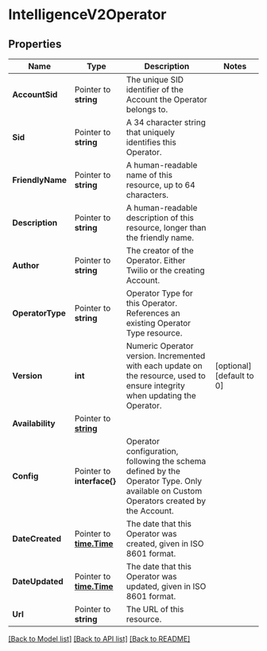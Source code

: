 # IntelligenceV2Operator

## Properties

Name | Type | Description | Notes
------------ | ------------- | ------------- | -------------
**AccountSid** | Pointer to **string** | The unique SID identifier of the Account the Operator belongs to. |
**Sid** | Pointer to **string** | A 34 character string that uniquely identifies this Operator. |
**FriendlyName** | Pointer to **string** | A human-readable name of this resource, up to 64 characters. |
**Description** | Pointer to **string** | A human-readable description of this resource, longer than the friendly name. |
**Author** | Pointer to **string** | The creator of the Operator. Either Twilio or the creating Account. |
**OperatorType** | Pointer to **string** | Operator Type for this Operator. References an existing Operator Type resource. |
**Version** | **int** | Numeric Operator version. Incremented with each update on the resource, used to ensure integrity when updating the Operator. |[optional] [default to 0]
**Availability** | Pointer to [**string**](OperatorEnumAvailability.md) |  |
**Config** | Pointer to **interface{}** | Operator configuration, following the schema defined by the Operator Type. Only available on Custom Operators created by the Account. |
**DateCreated** | Pointer to [**time.Time**](time.Time.md) | The date that this Operator was created, given in ISO 8601 format. |
**DateUpdated** | Pointer to [**time.Time**](time.Time.md) | The date that this Operator was updated, given in ISO 8601 format. |
**Url** | Pointer to **string** | The URL of this resource. |

[[Back to Model list]](../README.md#documentation-for-models) [[Back to API list]](../README.md#documentation-for-api-endpoints) [[Back to README]](../README.md)


